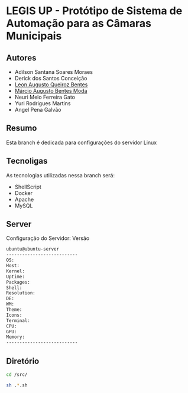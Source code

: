 # LEGIS UP - Protótipo de Sistema de Automação para as Câmaras Municipais

## Autores
- Adilson Santana Soares Moraes
- Derick dos Santos Conceição
- [Leon Augusto Queiroz Bentes](https://github.com/leon-augusto)
- [Márcio Augusto Bentes Moda](https://github.com/TechnoDark-ti)
- Neuri Melo Ferreira Gato
- Yuri Rodrigues Martins
- Angel Pena Galvão

## Resumo
Esta branch é dedicada para configurações do servidor Linux 

## Tecnoligas

As tecnologias utilizadas nessa branch será:
 - ShellScript
 - Docker
 - Apache
 - MySQL


## Server
 Configuração do Servidor:
 Versão


~~~bash
ubuntu@ubuntu-server
--------------------------- 
OS: 
Host: 
Kernel: 
Uptime: 
Packages: 
Shell: 
Resolution: 
DE: 
WM: 
Theme: 
Icons: 
Terminal: 
CPU: 
GPU: 
Memory:
--------------------------- 
~~~
 ## Diretório
~~~bash
cd /src/

sh .*.sh

~~~
 ## 
 